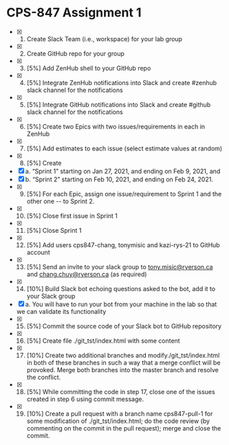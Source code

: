 # CPS-847 Assignment 1

- [x] 1.	Create Slack Team (i.e., workspace) for your lab group
- [x] 2.	Create GitHub repo for your group
- [x] 3.	[5%] Add ZenHub shell to your GitHub repo
- [x] 4.	[5%] Integrate ZenHub notifications into Slack and create #zenhub slack channel for the notifications
- [x] 5.	[5%] Integrate GitHub notifications into Slack and create #github slack channel for the notifications
- [x] 6.	[5%] Create two Epics with two issues/requirements in each in ZenHub
- [x] 7.	[5%] Add estimates to each issue (select estimate values at random)
- [x] 8.	[5%] Create 
- [x] a.	“Sprint 1” starting on Jan 27, 2021, and ending on Feb 9, 2021, and 
- [x] b.	“Sprint 2” starting on Feb 10, 2021, and ending on Feb 24, 2021.
- [x] 9.	[5%] For each Epic, assign one issue/requirement to Sprint 1 and the other one -- to Sprint 2. 
- [x] 10.	[5%] Close first issue in Sprint 1
- [x] 11.	[5%] Close Sprint 1
- [x] 12.	[5%] Add users cps847-chang, tonymisic and kazi-rys-21 to GitHub account
- [x] 13.	[5%] Send an invite to your slack group to tony.misic@ryerson.ca and chang.chuy@ryerson.ca (as required)
- [x] 14.	[10%] Build Slack bot echoing questions asked to the bot, add it to your Slack group
- [x] a.	You will have to run your bot from your machine in the lab so that we can validate its functionality
- [x] 15.	[5%] Commit the source code of your Slack bot to GitHub repository
- [x] 16.	[5%] Create file ./git_tst/index.html with some content
- [x] 17.	[10%] Create two additional branches and modify./git_tst/index.html in both of these branches in such a way that a merge conflict will be provoked. Merge both branches into the master branch and resolve the conflict. 
- [x] 18.	[5%] While committing the code in step 17, close one of the issues created in step 6 using commit message.
- [x] 19.	[10%] Create a pull request with a branch name cps847-pull-1 for some modification of ./git_tst/index.html; do the code review (by commenting on the commit in the pull request); merge and close the commit.
